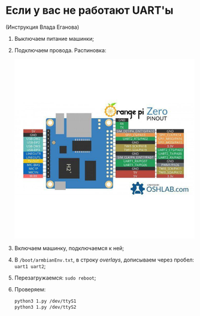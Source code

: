# Если у вас не работают UART'ы

(Инструкция Влада Еганова)

1. Выключаем питание машинки;
2. Подключаем провода. Распиновка:

	![Распиновка](./images/pinout.jpg)

3. Включаем машинку, подключаемся к ней;
4. В `/boot/armbianEnv.txt`, в строку _overlays_, дописываем через пробел: `uart1 uart2`;
5. Перезагружаемся: `sudo reboot`;
6. Проверяем:
	```
	python3 1.py /dev/ttyS1
	python3 1.py /dev/ttyS2
	```
